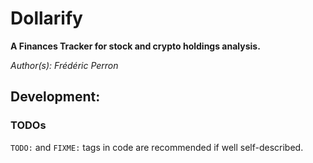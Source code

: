 # Dollarify
__A Finances Tracker for stock and crypto holdings analysis.__

_Author(s): Frédéric Perron_


## Development:
### TODOs
`TODO:` and `FIXME:` tags in code are recommended if well self-described.
 